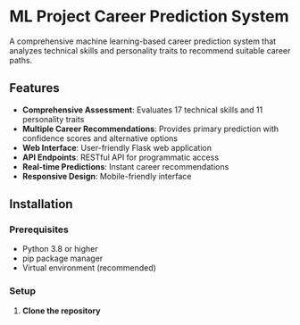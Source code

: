 # ML Project Career Prediction System

A comprehensive machine learning-based career prediction system that analyzes technical skills and personality traits to recommend suitable career paths.

## Features

- **Comprehensive Assessment**: Evaluates 17 technical skills and 11 personality traits
- **Multiple Career Recommendations**: Provides primary prediction with confidence scores and alternative options
- **Web Interface**: User-friendly Flask web application
- **API Endpoints**: RESTful API for programmatic access
- **Real-time Predictions**: Instant career recommendations
- **Responsive Design**: Mobile-friendly interface

## Installation

### Prerequisites

- Python 3.8 or higher
- pip package manager
- Virtual environment (recommended)

### Setup

1. **Clone the repository**
